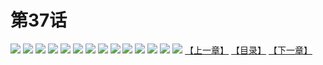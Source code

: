 # 第37话
![](https://s2.baozimh.com/scomic/yuekanshaonuyeqijun-chunquan/0/41-xlfo/1.jpg)
![](https://s2.baozimh.com/scomic/yuekanshaonuyeqijun-chunquan/0/41-xlfo/2.jpg)
![](https://s2.baozimh.com/scomic/yuekanshaonuyeqijun-chunquan/0/41-xlfo/3.jpg)
![](https://s2.baozimh.com/scomic/yuekanshaonuyeqijun-chunquan/0/41-xlfo/4.jpg)
![](https://s2.baozimh.com/scomic/yuekanshaonuyeqijun-chunquan/0/41-xlfo/5.jpg)
![](https://s2.baozimh.com/scomic/yuekanshaonuyeqijun-chunquan/0/41-xlfo/6.jpg)
![](https://s2.baozimh.com/scomic/yuekanshaonuyeqijun-chunquan/0/41-xlfo/7.jpg)
![](https://s2.baozimh.com/scomic/yuekanshaonuyeqijun-chunquan/0/41-xlfo/8.jpg)
![](https://s2.baozimh.com/scomic/yuekanshaonuyeqijun-chunquan/0/41-xlfo/9.jpg)
![](https://s2.baozimh.com/scomic/yuekanshaonuyeqijun-chunquan/0/41-xlfo/10.jpg)
![](https://s2.baozimh.com/scomic/yuekanshaonuyeqijun-chunquan/0/41-xlfo/11.jpg)
![](https://s2.baozimh.com/scomic/yuekanshaonuyeqijun-chunquan/0/41-xlfo/12.jpg)
![](https://s2.baozimh.com/scomic/yuekanshaonuyeqijun-chunquan/0/41-xlfo/13.jpg)
![](https://s2.baozimh.com/scomic/yuekanshaonuyeqijun-chunquan/0/41-xlfo/14.jpg)
[【上一章】](./41.md)
[【目录】](./README.md)
[【下一章】](./43.md)
